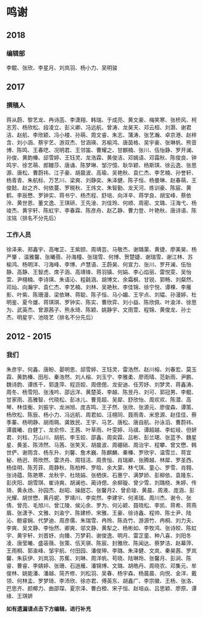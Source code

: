# 鸣谢

## 2018

### 编辑部

李鲲、张欣、李星月、刘岚羽、杨小力、吴明骏

## 2017

### 撰稿人  

蒋从蔚、黎艺龙、冉诗菡、李潇翔、韩瑞、于成亮、黄文豪、梅笑寒、张桥风、柯志芳、杨欣松、段凌立、彭义卿、冯远航、曾涛、龙昊天、邓云桓、刘灏、谢君洁、赵航、李欣颖、冯小楼、孙萌、周文睿、朱志、蒲涛、张艺瀚、卓京港、赵梓含、刘小涵、蔡宇艺、游双杰、甘涵瑛、苏榆鸿、唐茵格、吴宇豪、张琳帆、熊音博、陈鸣、王春呓、况明君、王邻笛、曹耀之、甘麒楠、张川、伍怡静、罗开澜、孙俊、黄韵榛、邱雪婷、王钰灵、龙浩霖、黄俊洁、邓嫣语、邓霜秋、陈俊良、钟鸣宇、徐艺萌、郎鳗莎、唐诵、陈梦琳、邹泞憶、耿华颖、杨斯琪、徐云逸、张思源、唐松、曹蔚祎、江子豪、胡晨波、高瑜、吴艳秋、袁仁杰、李艺楠、孙誉轩、杨青青、朱航标、万艺川、梁爽、刘静奕、朱泽健、陈子恒、杨曼琳、赵春萌、王俊懿、赵之齐、何依蔓、罗晛秋、王炜文、朱智勤、龙天河、练训豪、陈宸、黄鹤、李辰懋、罗钟实、蒋书宁、杨杰程、舒培、向洋辛、蒋学良、胡宝峰、蔡依泠、黄世恩、董文逸、王琪研、王先淦、刘佳玲、何顺、周密、文璐、汪海弋、杨竣杰、黄宇轩、陈虹宇、李春霖、陈彦舟、赵乙静、曹力登、叶艳秋、唐诗语、陈泫铭（排名不分先后）
 
### 工作人员  

徐泽来、郑鑫宇、高唯芷、王紫颐、周靖芸、马敬杰、谢璐蕖、黄捷、廖美昊、杨严肇 、温雅馨、张曦蓓、孙海橦、张瑞雪、何博、贺楚婕、谢瑞雪、谢江林、苏榆鸿、杨明洋、刁海峰、李博、卢慧语、王蔚昊、何宣力、张川、罗开澜、伍怡静、高静、王智虎、席子涵、高靖锋、蒋羽镇、何娟、李心焰丽、雷悦雯、吴怡萱、尹栩楠、李诗琪、朱语沁、程毹涵、胡博文、余霜枫、甘锐、郭畅、刘粲然、邓灿、向瀚宇、袁仁杰、李艺楠、刘林、吴艳秋、李佳锦、徐宁悦、谭棵、李雁影、叶紫、陈珊漫、梁依琳、蒋聪、陈子恒、马小媚、王宇点、刘韫、孙漫婷、杜明鉴、夏今雄、蒋琪琪、罗钟实、陈实、曹欣弈、刘小益、陈欣佩、叶渝洋、徐思为、武英杰、曾源茜子、熊永琦、陈颖、姚静宇、文雨萱、程锦、黄俊龙、孙士杰、明星宇、池晓艺（排名不分先后）

## 2012 - 2015

### 我们

朱彦宇、何鑫、唐盼、晏明思、邱雪婷、王钰灵、雷浩然、赵川榕、刘春宏、莫玉霖、黄韵榛、田彤、秦浩然、刘人榕、刘玉宁、李雅柔、廖雨晴、范新雨、尹鹏、魏诗韵、谭炼千、郭逢萍、程沥姣、周偲偲、龙安迪、任芳妤、刘梦灵、蒋鑫涛、周冬、杨雪阳、张浅吟、邵远洋、黄楚英、李越、陈昱丹、刘可、郭冠男、李鲲、甘家雨、高雅智、代晓松、彭冰儿、曹竞超、吴犀、舒欣怡、周欢欢、陈潜、高琴、林佳衡、刘振宇、龙洲旭、庞吉鸣、王子然、张欣、张源元、廖俊森、谭策、杨欣松、陈辰、杨小力、冯远航、周君如、汪栩同、聂雨青、米思源、赵佳佳、蔡季蓁、杨明静、胡雨珮、龚致民、王宇、马艺、唐松、唐自航、孙泳滔、曹蔚祎、谭晨曦、白健丁、龙俞伶、王茜、叶草雨、叶雯婷、马祺、谭超越、李虹岐、但妍君、刘柱、万山川、胡航、李玉姣、邵鑫、周奕霖、吕彬、彭兰珺、张蓝予、魏星星、黄圣、陈沛然、马茜、张笑天、胡晨波、周硼硝、周治宇、程攀、曾文懋、韩世俨、谢雨含、杨东升、刘馨、詹术巍、陈麒麟、秦榛、罗欣宇、温雪兰、蒋宜秘、杨迥、蒋欣然、雷济舟、周钰洁、周贵恒、肖瑞卿、张腾越、林犀、罗圣西、杨佳明、陈芳菲、周静秋、陈柏桦、罗晗、余大蒙、林弋琪、童心、罗雪、肖翱、张诗蕴、陈艳寒、龙秋宇、杜晓娟、张栖侠、石惠宁、满梦娇、彭柳依、袁隆东、彭庆阳、胡雪琪、崔诗爽、胡澜也、蔺诗偲、余柳璇、曾少雪、刘璐桡、朱婷、传琦、黄永炀、孙园杰、赵昭、操甜芯、张馨月2、曾俞竣、黄晨、周液、庞涵、彭光耀、胡世懋、黄丹妮、罗靖川、李奕然、李建宇、何浠瑞、周川杰、谢令、张倩、曾亮、毛旭川、曾江陵、侯沁余、罗为、何沁颖、聂晓松、李凯、蒋希、蒋燕眉、张潇予、文雅、刘渝宁、陈建桥、宋雅、王豪、徐诗鑫、程帅、陈士尹、陆沁、鲍睿娴、代梦迪、周彦儒、朱瑞雪、冉玲、陈垚竹、游源竹、冉桐、刘力夫、李爽、吴文静、李怡然、卿爽、邬文静、黄犁之、杨彬如、李牧鸿、张诗皎、陈虹宇、黄宇轩、刘晋妤、向臻、万梦莉、谢俊逸、明月、雷芷童、种八喜、刘阳冬凌、唐莹曦、盛荍薇、张策、伍天骐、陈宸、封雅欣、陈闻达、蔡梦洁、赵幕萍、王雨桐、郭渝峰、邹宇航、付田园、潘俊珅、李璐、朱泽健、文岚、秦昊茜、罗岚馨、朱荻伊、刘岚羽、苏蕉、刘琳、周洋帆、苟晓、陆琳玲、张馨月、彭涧、陈睿、曹睿、李婧婷、张珊、石逍雁、潘锦博、文璐、胡皓丹、周晓农、邓集元、牟俊林、姚能潘、潘越、简齐修、刘松羽、吴春、杨宇森、杨晨晨、向悦、金洋、戴领、何林孟、罗梦琦、李沛欣、徐亦君、傅英东、胡鑫广、李宗徽、王杨、张洛、巴思齐、颜椰力、曲邵琛、夏宗泽、曹白橙、宋子恒、赵培焱、吕思颖、廖原、谭缘、王琪妍


**如有遗漏请点击下方编辑，进行补充**



